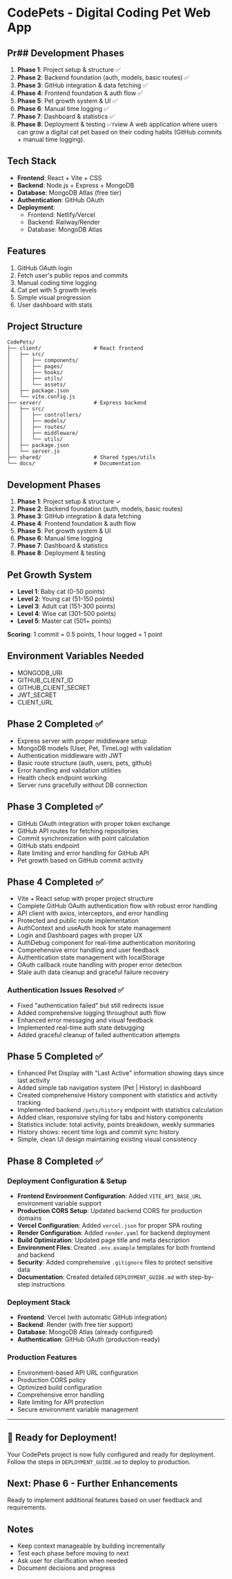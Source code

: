 # CodePets - Digital Coding Pet Web App

## Pr## Development Phases

1. **Phase 1**: Project setup & structure ✅
2. **Phase 2**: Backend foundation (auth, models, basic routes) ✅
3. **Phase 3**: GitHub integration & data fetching ✅
4. **Phase 4**: Frontend foundation & auth flow ✅
5. **Phase 5**: Pet growth system & UI ✅
6. **Phase 6**: Manual time logging ✅
7. **Phase 7**: Dashboard & statistics ✅
8. **Phase 8**: Deployment & testing ✅rview
   A web application where users can grow a digital cat pet based on their coding habits (GitHub commits + manual time logging).

## Tech Stack

- **Frontend**: React + Vite + CSS
- **Backend**: Node.js + Express + MongoDB
- **Database**: MongoDB Atlas (free tier)
- **Authentication**: GitHub OAuth
- **Deployment**:
  - Frontend: Netlify/Vercel
  - Backend: Railway/Render
  - Database: MongoDB Atlas

## Features

1. GitHub OAuth login
2. Fetch user's public repos and commits
3. Manual coding time logging
4. Cat pet with 5 growth levels
5. Simple visual progression
6. User dashboard with stats

## Project Structure

```
CodePets/
├── client/                 # React frontend
│   ├── src/
│   │   ├── components/
│   │   ├── pages/
│   │   ├── hooks/
│   │   ├── utils/
│   │   └── assets/
│   ├── package.json
│   └── vite.config.js
├── server/                 # Express backend
│   ├── src/
│   │   ├── controllers/
│   │   ├── models/
│   │   ├── routes/
│   │   ├── middleware/
│   │   └── utils/
│   ├── package.json
│   └── server.js
├── shared/                 # Shared types/utils
└── docs/                   # Documentation
```

## Development Phases

1. **Phase 1**: Project setup & structure ✓
2. **Phase 2**: Backend foundation (auth, models, basic routes)
3. **Phase 3**: GitHub integration & data fetching
4. **Phase 4**: Frontend foundation & auth flow
5. **Phase 5**: Pet growth system & UI
6. **Phase 6**: Manual time logging
7. **Phase 7**: Dashboard & statistics
8. **Phase 8**: Deployment & testing

## Pet Growth System

- **Level 1**: Baby cat (0-50 points)
- **Level 2**: Young cat (51-150 points)
- **Level 3**: Adult cat (151-300 points)
- **Level 4**: Wise cat (301-500 points)
- **Level 5**: Master cat (501+ points)

**Scoring**: 1 commit = 0.5 points, 1 hour logged = 1 point

## Environment Variables Needed

- MONGODB_URI
- GITHUB_CLIENT_ID
- GITHUB_CLIENT_SECRET
- JWT_SECRET
- CLIENT_URL

## Phase 2 Completed ✅

- Express server with proper middleware setup
- MongoDB models (User, Pet, TimeLog) with validation
- Authentication middleware with JWT
- Basic route structure (auth, users, pets, github)
- Error handling and validation utilities
- Health check endpoint working
- Server runs gracefully without DB connection

## Phase 3 Completed ✅

- GitHub OAuth integration with proper token exchange
- GitHub API routes for fetching repositories
- Commit synchronization with point calculation
- GitHub stats endpoint
- Rate limiting and error handling for GitHub API
- Pet growth based on GitHub commit activity

## Phase 4 Completed ✅

- Vite + React setup with proper project structure
- Complete GitHub OAuth authentication flow with robust error handling
- API client with axios, interceptors, and error handling
- Protected and public route implementation
- AuthContext and useAuth hook for state management
- Login and Dashboard pages with proper UX
- AuthDebug component for real-time authentication monitoring
- Comprehensive error handling and user feedback
- Authentication state management with localStorage
- OAuth callback route handling with proper error detection
- Stale auth data cleanup and graceful failure recovery

### Authentication Issues Resolved ✅

- Fixed "authentication failed" but still redirects issue
- Added comprehensive logging throughout auth flow
- Enhanced error messaging and visual feedback
- Implemented real-time auth state debugging
- Added graceful cleanup of failed authentication attempts

## Phase 5 Completed ✅

- Enhanced Pet Display with "Last Active" information showing days since last activity
- Added simple tab navigation system (Pet | History) in dashboard
- Created comprehensive History component with statistics and activity tracking
- Implemented backend `/pets/history` endpoint with statistics calculation
- Added clean, responsive styling for tabs and history components
- Statistics include: total activity, points breakdown, weekly summaries
- History shows: recent time logs and commit sync history
- Simple, clean UI design maintaining existing visual consistency

## Phase 8 Completed ✅

### Deployment Configuration & Setup

- **Frontend Environment Configuration**: Added `VITE_API_BASE_URL` environment variable support
- **Production CORS Setup**: Updated backend CORS for production domains
- **Vercel Configuration**: Added `vercel.json` for proper SPA routing
- **Render Configuration**: Added `render.yaml` for backend deployment
- **Build Optimization**: Updated page title and meta description
- **Environment Files**: Created `.env.example` templates for both frontend and backend
- **Security**: Added comprehensive `.gitignore` files to protect sensitive data
- **Documentation**: Created detailed `DEPLOYMENT_GUIDE.md` with step-by-step instructions

### Deployment Stack

- **Frontend**: Vercel (with automatic GitHub integration)
- **Backend**: Render (with free tier support)
- **Database**: MongoDB Atlas (already configured)
- **Authentication**: GitHub OAuth (production-ready)

### Production Features

- Environment-based API URL configuration
- Production CORS policy
- Optimized build configuration
- Comprehensive error handling
- Rate limiting for API protection
- Secure environment variable management

---

## 🚀 Ready for Deployment!

Your CodePets project is now fully configured and ready for deployment. Follow the steps in `DEPLOYMENT_GUIDE.md` to deploy to production.

## Next: Phase 6 - Further Enhancements

Ready to implement additional features based on user feedback and requirements.

## Notes

- Keep context manageable by building incrementally
- Test each phase before moving to next
- Ask user for clarification when needed
- Document decisions and progress
